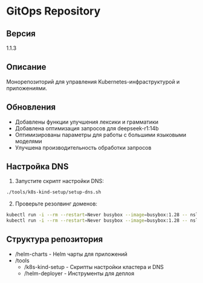 # GitOps Repository

## Версия
1.1.3

## Описание
Монорепозиторий для управления Kubernetes-инфраструктурой и приложениями.

## Обновления
- Добавлены функции улучшения лексики и грамматики
- Добавлена оптимизация запросов для deepseek-r1:14b
- Оптимизированы параметры для работы с большими языковыми моделями
- Улучшена производительность обработки запросов

## Настройка DNS
1. Запустите скрипт настройки DNS:
```bash
./tools/k8s-kind-setup/setup-dns.sh
```

2. Проверьте резолвинг доменов:
```bash
kubectl run -i --rm --restart=Never busybox --image=busybox:1.28 -- nslookup webui.prod.local
kubectl run -i --rm --restart=Never busybox --image=busybox:1.28 -- nslookup ollama.prod.local
```

## Структура репозитория
- /helm-charts - Helm чарты для приложений
- /tools
    - /k8s-kind-setup - Скрипты настройки кластера и DNS
    - /helm-deployer - Инструменты для деплоя

